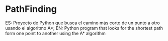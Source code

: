 # PathFinding
ES: Proyecto de Python que busca el camino más corto de un punto a otro usando el algoritmo A*;
EN: Python program that looks for the shortest path form one point to another using the A* algorithm
